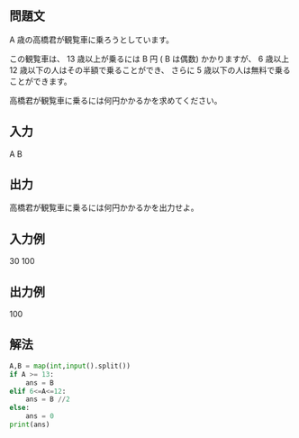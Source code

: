 ## 問題文
A 歳の高橋君が観覧車に乗ろうとしています。  

この観覧車は、
13 歳以上が乗るには 
B 円 (
B は偶数) かかりますが、
6 歳以上 
12 歳以下の人はその半額で乗ることができ、 さらに 
5 歳以下の人は無料で乗ることができます。  

高橋君が観覧車に乗るには何円かかるかを求めてください。  
## 入力
A B
## 出力
高橋君が観覧車に乗るには何円かかるかを出力せよ。
## 入力例
30 100
## 出力例
100
## 解法

```python
A,B = map(int,input().split())
if A >= 13:
    ans = B
elif 6<=A<=12:
    ans = B //2
else:
    ans = 0
print(ans)